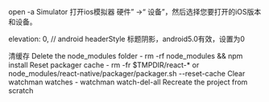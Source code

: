 open -a Simulator
打开ios模拟器
硬件” →“ 设备”，然后选择您要打开的iOS版本和设备。


elevation: 0,
// android headerStyle 标题阴影，android5.0有效，设置为0


清缓存
Delete the node_modules folder - rm -rf node_modules && npm install
Reset packager cache - rm -fr $TMPDIR/react-* or node_modules/react-native/packager/packager.sh --reset-cache
Clear watchman watches - watchman watch-del-all
Recreate the project from scratch
